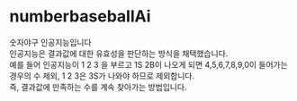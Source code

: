 # numberbaseballAi
숫자야구 인공지능입니다 <br>
인공지능은 결과값에 대한 유효성을 판단하는 방식을 채택했습니다. <br> 
예를 들어 인공지능이 1 2 3 을 부르고 1S 2B이 나오게 되면 4,5,6,7,8,9,0이 들어가는 경우의 수 제외, 1 2 3은 3S가 나와야 하므로 제외합니다. <br>
즉, 결과값에 만족하는 수를 계속 찾아가는 방법입니다.
